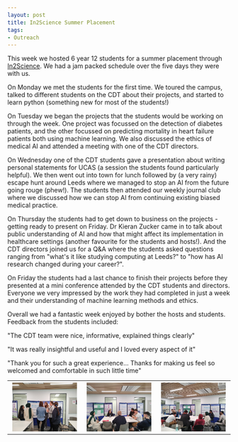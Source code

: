 ```yaml
---
layout: post
title: In2Science Summer Placement
tags:
- Outreach
---
```


This week we hosted 6 year 12 students for a summer placement through [In2Science](https://in2scienceuk.org/). We had a jam packed schedule over the five days they were with us. 

On Monday we met the students for the first time. We toured the campus, talked to different students on the CDT about their projects, and started to learn python (something new for most of the students!) 

On Tuesday we began the projects that the students would be working on through the week. One project was focussed on the detection of diabetes patients, and the other focussed on predicting mortality in heart failure patients both using machine learning. We also discussed the ethics of medical AI and attended a meeting with one of the CDT directors.

On Wednesday one of the CDT students gave a presentation about writing personal statements for UCAS (a session the students found particularly helpful). We then went out into town for lunch followed by (a very rainy) escape hunt around Leeds where we managed to stop an AI from the future going rouge (phew!). The students then attended our weekly journal club where we discussed how we can stop AI from continuing existing biased medical practice.

On Thursday the students had to get down to business on the projects - getting ready to present on Friday. Dr Kieran Zucker came in to talk about public understanding of AI and how that might affect its implementation in healthcare settings (another favourite for the students and hosts!). And the CDT directors joined us for a Q&A where the students asked questions ranging from "what's it like studying computing at Leeds?" to "how has AI research changed during your career?".

On Friday the students had a last chance to finish their projects before they presented at a mini conference attended by the CDT students and directors. Everyone we very impressed by the work they had completed in just a week and their understanding of machine learning methods and ethics.

Overall we had a fantastic week enjoyed by bother the hosts and students. Feedback from the students included:

"The CDT team were nice, informative, explained things clearly"

"It was really insightful and useful and I loved every aspect of it"

"Thank you for such a great experience... Thanks for making us feel so welcomed and comfortable in such little time"

<table>
  <tr>
    <th><img src="/images/In2Science1.jpg" style="max-width: 95%;" /></th>
    <th><img src="/images/In2Science2.jpg" style="max-width: 95%;" /></th>
    <th><img src="/images/In2Science3.jpg" style="max-width: 95%;" /></th>
  </tr>
</table>
